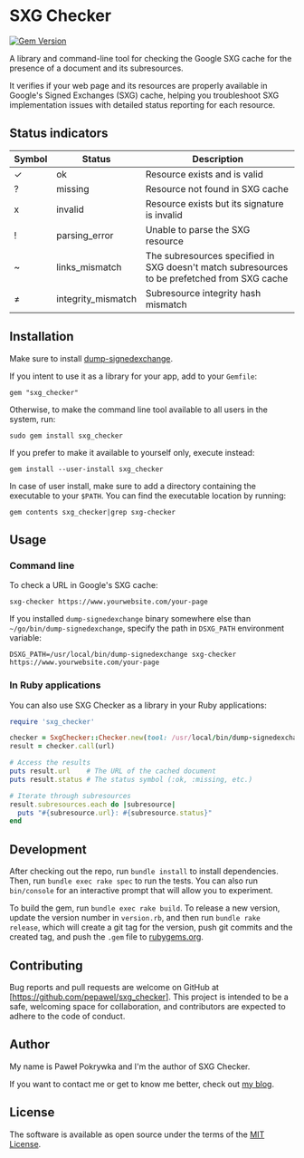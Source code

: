 # SXG Checker

[![Gem Version](https://badge.fury.io/rb/sxg_checker.svg)](https://badge.fury.io/rb/sxg_checker)

A library and command-line tool for checking the Google SXG cache for the presence of a document and its subresources.

It verifies if your web page and its resources are properly available in Google's Signed Exchanges (SXG) cache,
helping you troubleshoot SXG implementation issues with detailed status reporting for each resource.

## Status indicators

| Symbol | Status | Description |
|--------|---------|-------------|
| ✓ | ok | Resource exists and is valid |
| ? | missing | Resource not found in SXG cache |
| x | invalid | Resource exists but its signature is invalid |
| ! | parsing_error | Unable to parse the SXG resource |
| ~ | links_mismatch | The subresources specified in SXG doesn't match subresources to be prefetched from SXG cache |
| ≠ | integrity_mismatch | Subresource integrity hash mismatch |

## Installation

Make sure to install [dump-signedexchange](https://github.com/WICG/webpackage/blob/main/go/signedexchange/README.md).

If you intent to use it as a library for your app, add to your `Gemfile`:
```
gem "sxg_checker"
```

Otherwise, to make the command line tool available to all users in the system, run:
```shell
sudo gem install sxg_checker
```

If you prefer to make it available to yourself only, execute instead:
```shell
gem install --user-install sxg_checker
```

In case of user install, make sure to add a directory containing the executable to your `$PATH`.
You can find the executable location by running:

```shell
gem contents sxg_checker|grep sxg-checker
```

## Usage

### Command line

To check a URL in Google's SXG cache:

```shell
sxg-checker https://www.yourwebsite.com/your-page
```

If you installed `dump-signedexchange` binary somewhere else than `~/go/bin/dump-signedexchange`, specify the
path in `DSXG_PATH` environment variable:

```shell
DSXG_PATH=/usr/local/bin/dump-signedexchange sxg-checker https://www.yourwebsite.com/your-page
```

### In Ruby applications

You can also use SXG Checker as a library in your Ruby applications:

```ruby
require 'sxg_checker'

checker = SxgChecker::Checker.new(tool: /usr/local/bin/dump-signedexchange) # The `tool` parameter is optional
result = checker.call(url)

# Access the results
puts result.url    # The URL of the cached document
puts result.status # The status symbol (:ok, :missing, etc.)

# Iterate through subresources
result.subresources.each do |subresource|
  puts "#{subresource.url}: #{subresource.status}"
end
```

## Development

After checking out the repo, run `bundle install` to install dependencies. Then, run `bundle exec rake spec` to run the tests.
You can also run `bin/console` for an interactive prompt that will allow you to experiment.

To build the gem, run `bundle exec rake build`. To release a new version, update the version number in `version.rb`,
and then run `bundle rake release`, which will create a git tag for the version, push git commits and the created tag,
and push the `.gem` file to [rubygems.org](https://rubygems.org).

## Contributing

Bug reports and pull requests are welcome on GitHub at [https://github.com/pepawel/sxg_checker].
This project is intended to be a safe, welcoming space for collaboration, and contributors are expected to adhere
to the code of conduct.

## Author

My name is Paweł Pokrywka and I'm the author of SXG Checker.

If you want to contact me or get to know me better, check out
[my blog](https://www.pawelpokrywka.com).

## License

The software is available as open source under the terms of the [MIT License](https://opensource.org/licenses/MIT).
